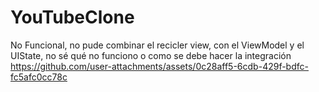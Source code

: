 # YouTubeClone
No Funcional, no pude combinar el recicler view, con el ViewModel y el UIState, no sé qué no funciono o como se debe hacer la integración
https://github.com/user-attachments/assets/0c28aff5-6cdb-429f-bdfc-fc5afc0cc78c

